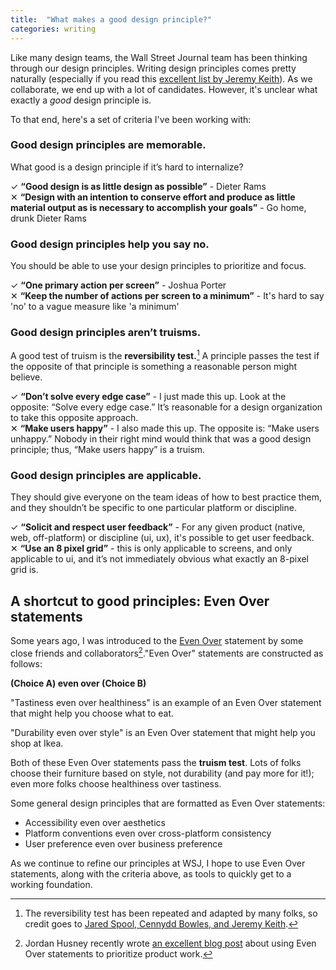 ```yaml
---
title:  "What makes a good design principle?"
categories: writing
---
```


Like many design teams, the Wall Street Journal team has been thinking through our design principles. Writing design principles comes pretty naturally (especially if you read this [excellent list by Jeremy Keith](https://principles.adactio.com/)). As we collaborate, we end up with a lot of candidates. However, it's unclear what exactly a _good_ design principle is.

To that end, here's a set of criteria I've been working with:

### Good design principles are memorable.
What good is a design principle if it’s hard to internalize?

✓ **“Good design is as little design as possible”** - Dieter Rams  
✕ **“Design with an intention to conserve effort and produce as little material output as is necessary to accomplish your goals”** - Go home, drunk Dieter Rams

### Good design principles help you say no.
You should be able to use your design principles to prioritize and focus.

✓ **“One primary action per screen”** - Joshua Porter  
✕ **“Keep the number of actions per screen to a minimum”** - It's hard to say 'no' to a vague measure like 'a minimum'

### Good design principles aren’t truisms.
A good test of truism is the **reversibility test.**[^1] A principle passes the test if the opposite of that principle is something a reasonable person might believe.

✓ **“Don’t solve every edge case”** - I just made this up. Look at the opposite: “Solve every edge case.” It’s reasonable for a design organization to take this opposite approach.  
✕ **“Make users happy”** - I also made this up. The opposite is: “Make users unhappy.” Nobody in their right mind would think that was a good design principle; thus, “Make users happy” is a truism.  

### Good design principles are applicable.
They should give everyone on the team ideas of how to best practice them, and they shouldn’t be specific to one particular platform or discipline.

✓ **“Solicit and respect user feedback”** - For any given product (native, web, off-platform) or discipline (ui, ux), it's possible to get user feedback.  
✕ **“Use an 8 pixel grid”** - this is only applicable to screens, and only applicable to ui, and it’s not immediately obvious what exactly an 8-pixel grid is.

## A shortcut to good principles: Even Over statements

Some years ago, I was introduced to the [Even Over](http://futureofwork.nobl.io/future-of-work/how-to-distill-a-strategy-into-simple-rules-of-thumb-for-busy-teams) statement by some close friends and collaborators[^2]."Even Over" statements are constructed as follows:

**(Choice A) even over (Choice B)**

"Tastiness even over healthiness" is an example of an Even Over statement that might help you choose what to eat.

"Durability even over style" is an Even Over statement that might help you shop at Ikea.

Both of these Even Over statements pass the **truism test**. Lots of folks choose their furniture based on style, not durability (and pay more for it!); even more folks choose healthiness over tastiness.

Some general design principles that are formatted as Even Over statements:

- Accessibility even over aesthetics
- Platform conventions even over cross-platform consistency
- User preference even over business preference

As we continue to refine our principles at WSJ, I hope to use Even Over statements, along with the criteria above, as tools to quickly get to a working foundation.

[^1]: The reversibility test has been repeated and adapted by many folks, so credit goes to [Jared Spool, Cennydd Bowles, and Jeremy Keith](https://twitter.com/Cennydd/status/809553086322737152).

[^2]: Jordan Husney recently wrote [an excellent blog post](https://focus.parabol.co/strategic-prioritization-using-even-over-statements-fb63e78e7b4d) about using Even Over statements to prioritize product work.

